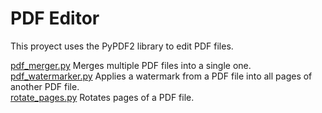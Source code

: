 # PDF Editor

This proyect uses the PyPDF2 library to edit PDF files.

[pdf_merger.py](pdf_merger.py) Merges multiple PDF files into a single one.  
[pdf_watermarker.py](pdf_watermarker.py) Applies a watermark from a PDF file into all pages of another PDF file.  
[rotate_pages.py](rotate_pages.py) Rotates pages of a PDF file.
